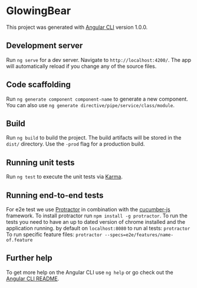 # GlowingBear

This project was generated with [Angular CLI](https://github.com/angular/angular-cli) version 1.0.0.

## Development server

Run `ng serve` for a dev server. Navigate to `http://localhost:4200/`. The app will automatically reload if you change any of the source files.

## Code scaffolding

Run `ng generate component component-name` to generate a new component. You can also use `ng generate directive/pipe/service/class/module`.

## Build

Run `ng build` to build the project. The build artifacts will be stored in the `dist/` directory. Use the `-prod` flag for a production build.

## Running unit tests

Run `ng test` to execute the unit tests via [Karma](https://karma-runner.github.io).

## Running end-to-end tests

For e2e test we use [Protractor](http://www.protractortest.org/) in combination with the [cucumber-js](https://github.com/cucumber/cucumber-js) framework.
To install protractor run `npm install -g protractor`. 
To run the tests you need to have an up to dated version of chrome installed and the application running. by default on `localhost:8080`
to run al tests: `protractor`
To run specific feature files: `protractor --specs=e2e/features/name-of.feature`

## Further help

To get more help on the Angular CLI use `ng help` or go check out the [Angular CLI README](https://github.com/angular/angular-cli/blob/master/README.md).

